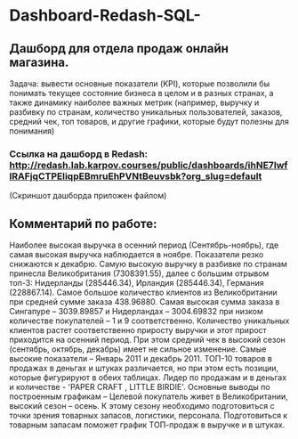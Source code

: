 # Dashboard-Redash-SQL-
## Дашборд для отдела продаж онлайн магазина.
Задача: вывести основные показатели (KPI), которые позволили бы понимать текущее состояние бизнеса в целом и в разных странах, а также динамику наиболее важных метрик (например, выручку и разбивку по странам, количество уникальных пользователей, заказов, средний чек, топ товаров, и другие графики, которые будут полезны для понимания)
### Ссылка на дашборд в Redash: http://redash.lab.karpov.courses/public/dashboards/ihNE7IwfIRAFjqCTPEliqpEBmruEhPVNtBeuvsbk?org_slug=default 
(Скриншот дашборда приложен файлом)

## Комментарий по работе: 
Наиболее высокая выручка в осенний период (Сентябрь-ноябрь), где самая высокая выручка наблюдается в ноябре. Показатели резко снижаются к декабрю. 
Самую высокую выручку в разбивке по странам принесла Великобритания (7308391.55), далее с большим отрывом топ-3: Нидерланды (285446.34), Ирландия (285446.34), Германия (228867.14).
Самое большое количество клиентов из Великобритании при средней сумме заказа 438.96880. Самая высокая сумма заказа в Сингапуре – 3039.89857 и Нидерландах – 3004.69832 при низком количестве покупателей – 1 и 9 соответственно. 
Количество уникальных клиентов растет соответственно приросту выручки и этот прирост приходится на осенний период. При этом средний чек в высокий сезон (сентябрь, октябрь, декабрь) имеет не сильное изменение. Самые высокие показатели – Январь 2011 и декабрь 2011.
ТОП-10 товаров в продажах в деньгах и штуках различается, но при этом есть позиции, которые фигурируют в обеих таблицах. Лидер по продажам и в деньгах и количестве - 'PAPER CRAFT , LITTLE BIRDIE'.
Основные выводы по построенным графикам – Целевой покупатель живет в Великобритании, высокий сезон – осень. К этому сезону необходимо подготовиться с точки зрения товарных запасов, логистики, персонала. Подготовиться к товарным запасам поможет график ТОП-продаж в выручке и в штуках.
